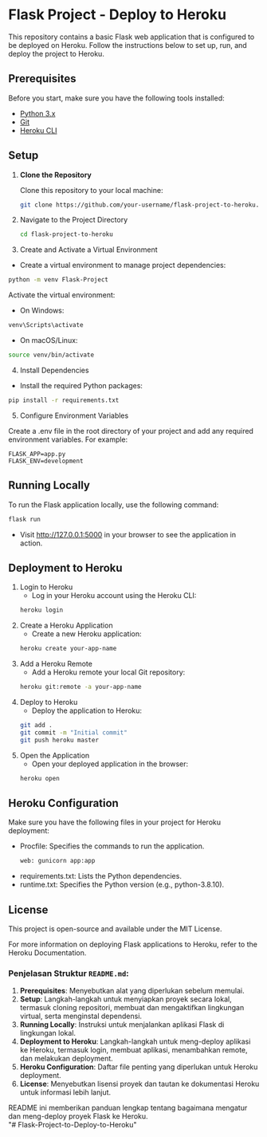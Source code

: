# Flask Project - Deploy to Heroku

This repository contains a basic Flask web application that is configured to be deployed on Heroku. Follow the instructions below to set up, run, and deploy the project to Heroku.

## Prerequisites

Before you start, make sure you have the following tools installed:

- [Python 3.x](https://www.python.org/downloads/)
- [Git](https://git-scm.com/)
- [Heroku CLI](https://devcenter.heroku.com/articles/heroku-cli)

## Setup

1. **Clone the Repository**

   Clone this repository to your local machine:

   ```bash
   git clone https://github.com/your-username/flask-project-to-heroku.git
   ```

2. Navigate to the Project Directory

   ```bash
   cd flask-project-to-heroku
   ```

3. Create and Activate a Virtual Environment

- Create a virtual environment to manage project dependencies:

```bash
python -m venv Flask-Project
```

Activate the virtual environment: <br/>

- On Windows:

```bash
venv\Scripts\activate
```

- On macOS/Linux:

```bash
source venv/bin/activate
```

4. Install Dependencies

- Install the required Python packages:

```bash
pip install -r requirements.txt
```

5. Configure Environment Variables

Create a .env file in the root directory of your project and add any required environment variables. For example:

```plaintext
FLASK_APP=app.py
FLASK_ENV=development
```

## Running Locally

To run the Flask application locally, use the following command:

```bash
flask run
```

- Visit http://127.0.0.1:5000 in your browser to see the application in action.

## Deployment to Heroku

1. Login to Heroku
   - Log in your Heroku account using the Heroku CLI:
   ```bash
   heroku login
   ```
2. Create a Heroku Application
   - Create a new Heroku application:
   ```bash
   heroku create your-app-name
   ```
3. Add a Heroku Remote
   - Add a Heroku remote your local Git repository:
   ```bash
   heroku git:remote -a your-app-name
   ```
4. Deploy to Heroku
   - Deploy the application to Heroku:
   ```bash
   git add .
   git commit -m "Initial commit"
   git push heroku master
   ```
5. Open the Application
   - Open your deployed application in the browser:
   ```bash
   heroku open
   ```

## Heroku Configuration

Make sure you have the following files in your project for Heroku deployment:

- Procfile: Specifies the commands to run the application.
  ```bash
  web: gunicorn app:app
  ```
- requirements.txt: Lists the Python dependencies.
- runtime.txt: Specifies the Python version (e.g., python-3.8.10).

## License

This project is open-source and available under the MIT License.

For more information on deploying Flask applications to Heroku, refer to the Heroku Documentation.

### Penjelasan Struktur `README.md`:

1. **Prerequisites**: Menyebutkan alat yang diperlukan sebelum memulai.
2. **Setup**: Langkah-langkah untuk menyiapkan proyek secara lokal, termasuk cloning repositori, membuat dan mengaktifkan lingkungan virtual, serta menginstal dependensi.
3. **Running Locally**: Instruksi untuk menjalankan aplikasi Flask di lingkungan lokal.
4. **Deployment to Heroku**: Langkah-langkah untuk meng-deploy aplikasi ke Heroku, termasuk login, membuat aplikasi, menambahkan remote, dan melakukan deployment.
5. **Heroku Configuration**: Daftar file penting yang diperlukan untuk Heroku deployment.
6. **License**: Menyebutkan lisensi proyek dan tautan ke dokumentasi Heroku untuk informasi lebih lanjut.

README ini memberikan panduan lengkap tentang bagaimana mengatur dan meng-deploy proyek Flask ke Heroku.
<br/>
"# Flask-Project-to-Deploy-to-Heroku" 
